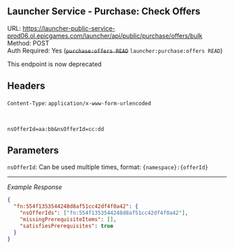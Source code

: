 ## Launcher Service - Purchase: Check Offers

URL: https://launcher-public-service-prod06.ol.epicgames.com/launcher/api/public/purchase/offers/bulk \
Method: POST \
Auth Required: Yes (~~`purchase:offers READ`~~ `launcher:purchase:offers READ`)

This endpoint is now deprecated

## Headers

`Content-Type`: `application/x-www-form-urlencoded`

<br/>

```
nsOfferId=aa:bb&nsOfferId=cc:dd
```

## Parameters

`nsOfferId`: Can be used multiple times, format: `{namespace}:{offerId}`

---

_Example Response_

```json
{
  "fn:554f1353544248d8af51cc42df4f0a42": {
    "nsOfferIds": ["fn:554f1353544248d8af51cc42df4f0a42"],
    "missingPrerequisiteItems": [],
    "satisfiesPrerequisites": true
  }
}
```
